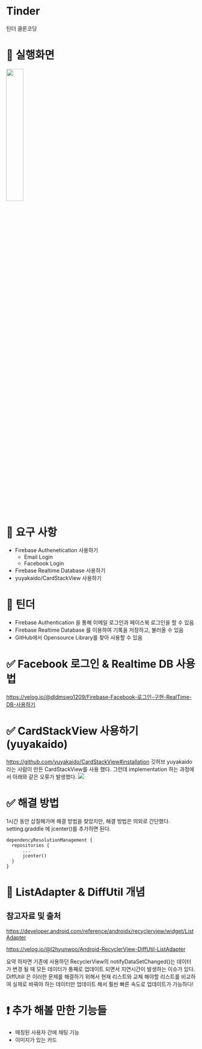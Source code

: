 # Tinder
틴더 클론코딩

# 📌 실행화면
<img src="https://user-images.githubusercontent.com/101651909/180449243-1078dd79-0690-449b-9045-e9e478abea31.gif" width="30%" height="30%">


# 📌 요구 사항
- Firebase Authenetication 사용하기
    - Email Login
    - Facebook Login
- Firebase Realtime Database 사용하기
- yuyakaido/CardStackView 사용하기

# 📌 틴더
- Firebase Authentication 을 통해 이메일 로그인과 페이스북 로그인을 할 수 있음
- Firebase Realtime Database 를 이용하여 기록을 저장하고, 불러올 수 있음
- GitHub에서 Opensource Library를 찾아 사용할 수 있음


# ✅ Facebook 로그인 & Realtime DB 사용법
https://velog.io/@dldmswo1209/Firebase-Facebook-로그인-구현-RealTime-DB-사용하기

# ✅ CardStackView 사용하기(yuyakaido)
https://github.com/yuyakaido/CardStackView#installation
깃허브 yuyakaido 라는 사람이 만든 CardStackView를 사용 했다.
그런데 implementation 하는 과정에서 아래와 같은 오류가 발생했다.
![](https://velog.velcdn.com/images/dldmswo1209/post/4f1fc72d-27ef-4ef9-ade8-a2a550169291/image.png)
# ✅ 해결 방법
1시간 동안 삽질해가며 해결 방법을 찾았지만, 해결 방법은 의외로 간단했다.
setting.graddle 에 jcenter()를 추가하면 된다.

	dependencyResolutionManagement {
      repositories {
          ...
          jcenter()
      }
    }
 
 # 📌 ListAdapter & DiffUtil 개념
## 참고자료 및 출처
   https://developer.android.com/reference/androidx/recyclerview/widget/ListAdapter

https://velog.io/@l2hyunwoo/Android-RecyclerView-DiffUtil-ListAdapter

요약 하자면 기존에 사용하던 RecyclerView의 notifyDataSetChanged()는 데이터가 변경 될 때 모든 데이터가 통째로 업데이트 되면서 지연시간이 발생하는 이슈가 있다. 
DiffUtill 은 이러한 문제를 해결하기 위해서 현재 리스트와 교체 해야할 리스트를 비교하여 실제로 바꿔야 하는 데이터만 업데이트 해서 훨씬 빠른 속도로 업데이트가 가능하다!

# ❗️ 추가 해볼 만한 기능들
- 매칭된 사용자 간에 채팅 기능
- 이미지가 있는 카드

